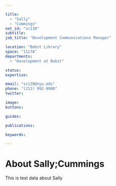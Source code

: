 ```yaml
---

title:
  - "Sally"
  - "Cummings"
net_id: "sc130"
subtitle: 
job_title: "Development Communications Manager"

location: "Bobst Library"
space: "1117A"
departments:
  - "Development at Bobst"

status: 
expertise:

email: "sc130@nyu.edu"
phone: "(212) 992-9980"
twitter: 

image: 
buttons:

guides:

publications:

keywords:

---
```


# About Sally;Cummings

This is test data about Sally
